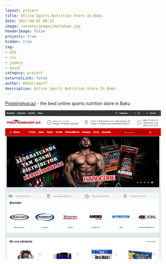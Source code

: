 ```yaml
---
layout: project
title: Online Sports Nutrition Store In Baku
date: 2017-08-01 00:15
image: /assets/images/markdown.jpg
headerImage: false
projects: true
hidden: true
tag:
- php
- css
- jquery
- mysql
category: project
externalLink: false
author: Maharramoff
description: Online Sports Nutrition Store In Baku
---
```


[Proteinshop.az](http://proteinshop.az/en/) - the best online sports nutrition store in Baku

![](/assets/images/projects/proteinshop.az.png)
